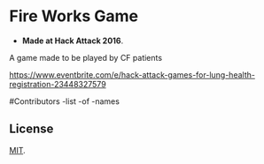 # Fire Works Game
- **Made at Hack Attack 2016**.


A game made to be played by CF patients

https://www.eventbrite.com/e/hack-attack-games-for-lung-health-registration-23448327579


#Contributors
-list
-of
-names


## License

[MIT](./LICENSE).
